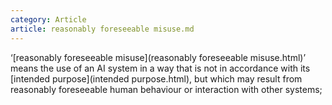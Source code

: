 ```yaml
---
category: Article
article: reasonably foreseeable misuse.md
---
```


‘[reasonably foreseeable misuse](reasonably foreseeable misuse.html)’ means the use of an AI system in a way that is not in accordance with its [intended purpose](intended purpose.html), but which may result from reasonably foreseeable human behaviour or interaction with other systems;